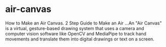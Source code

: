# air-canvas
 How to Make an Air Canvas. 2 Step Guide to Make an Air ...An "Air Canvas" is a virtual, gesture-based drawing system that uses a camera and computer vision software like OpenCV and MediaPipe to track hand movements and translate them into digital drawings or text on a screen. 
